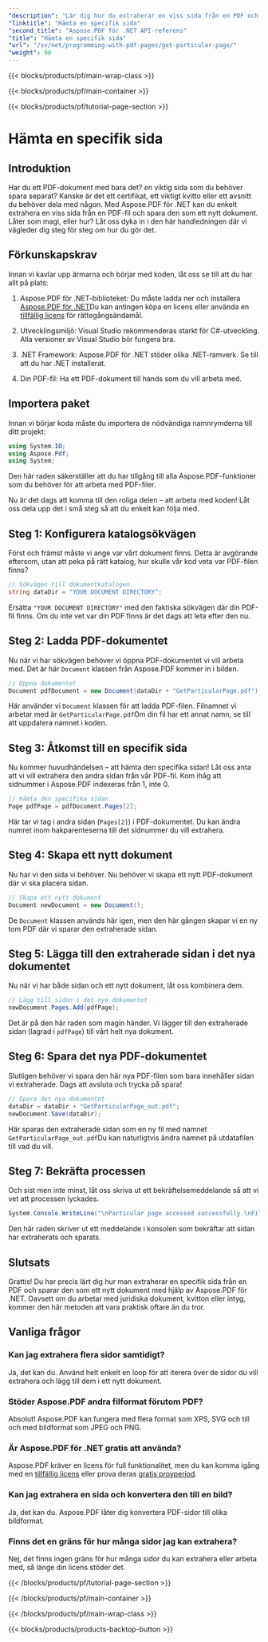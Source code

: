 ```yaml
---
"description": "Lär dig hur du extraherar en viss sida från en PDF och sparar den som ett nytt dokument med Aspose.PDF för .NET i den här steg-för-steg-guiden."
"linktitle": "Hämta en specifik sida"
"second_title": "Aspose.PDF för .NET API-referens"
"title": "Hämta en specifik sida"
"url": "/sv/net/programming-with-pdf-pages/get-particular-page/"
"weight": 90
---
```


{{< blocks/products/pf/main-wrap-class >}}

{{< blocks/products/pf/main-container >}}

{{< blocks/products/pf/tutorial-page-section >}}

# Hämta en specifik sida

## Introduktion

Har du ett PDF-dokument med bara det? *en* viktig sida som du behöver spara separat? Kanske är det ett certifikat, ett viktigt kvitto eller ett avsnitt du behöver dela med någon. Med Aspose.PDF för .NET kan du enkelt extrahera en viss sida från en PDF-fil och spara den som ett nytt dokument. Låter som magi, eller hur? Låt oss dyka in i den här handledningen där vi vägleder dig steg för steg om hur du gör det.

## Förkunskapskrav

Innan vi kavlar upp ärmarna och börjar med koden, låt oss se till att du har allt på plats:

1. Aspose.PDF för .NET-biblioteket: Du måste ladda ner och installera [Aspose.PDF för .NET](https://releases.aspose.com/pdf/net/)Du kan antingen köpa en licens eller använda en [tillfällig licens](https://purchase.aspose.com/temporary-license/) för rättegångsändamål.
   
2. Utvecklingsmiljö: Visual Studio rekommenderas starkt för C#-utveckling. Alla versioner av Visual Studio bör fungera bra.

3. .NET Framework: Aspose.PDF för .NET stöder olika .NET-ramverk. Se till att du har .NET installerat.

4. Din PDF-fil: Ha ett PDF-dokument till hands som du vill arbeta med.

## Importera paket

Innan vi börjar koda måste du importera de nödvändiga namnrymderna till ditt projekt:

```csharp
using System.IO;
using Aspose.Pdf;
using System;
```

Den här raden säkerställer att du har tillgång till alla Aspose.PDF-funktioner som du behöver för att arbeta med PDF-filer.

Nu är det dags att komma till den roliga delen – att arbeta med koden! Låt oss dela upp det i små steg så att du enkelt kan följa med.

## Steg 1: Konfigurera katalogsökvägen

Först och främst måste vi ange var vårt dokument finns. Detta är avgörande eftersom, utan att peka på rätt katalog, hur skulle vår kod veta var PDF-filen finns?

```csharp
// Sökvägen till dokumentkatalogen.
string dataDir = "YOUR DOCUMENT DIRECTORY";
```

Ersätta `"YOUR DOCUMENT DIRECTORY"` med den faktiska sökvägen där din PDF-fil finns. Om du inte vet var din PDF finns är det dags att leta efter den nu.

## Steg 2: Ladda PDF-dokumentet

Nu när vi har sökvägen behöver vi öppna PDF-dokumentet vi vill arbeta med. Det är här `Document` klassen från Aspose.PDF kommer in i bilden.

```csharp
// Öppna dokumentet
Document pdfDocument = new Document(dataDir + "GetParticularPage.pdf");
```

Här använder vi `Document` klassen för att ladda PDF-filen. Filnamnet vi arbetar med är `GetParticularPage.pdf`Om din fil har ett annat namn, se till att uppdatera namnet i koden.

## Steg 3: Åtkomst till en specifik sida

Nu kommer huvudhändelsen – att hämta den specifika sidan! Låt oss anta att vi vill extrahera den andra sidan från vår PDF-fil. Kom ihåg att sidnummer i Aspose.PDF indexeras från 1, inte 0.

```csharp
// Hämta den specifika sidan
Page pdfPage = pdfDocument.Pages[2];
```

Här tar vi tag i andra sidan (`Pages[2]`) i PDF-dokumentet. Du kan ändra numret inom hakparenteserna till det sidnummer du vill extrahera.

## Steg 4: Skapa ett nytt dokument

Nu har vi den sida vi behöver. Nu behöver vi skapa ett nytt PDF-dokument där vi ska placera sidan.

```csharp
// Skapa ett nytt dokument
Document newDocument = new Document();
```

De `Document` klassen används här igen, men den här gången skapar vi en ny tom PDF där vi sparar den extraherade sidan.

## Steg 5: Lägga till den extraherade sidan i det nya dokumentet

Nu när vi har både sidan och ett nytt dokument, låt oss kombinera dem.

```csharp
// Lägg till sidan i det nya dokumentet
newDocument.Pages.Add(pdfPage);
```

Det är på den här raden som magin händer. Vi lägger till den extraherade sidan (lagrad i `pdfPage`) till vårt helt nya dokument.

## Steg 6: Spara det nya PDF-dokumentet

Slutligen behöver vi spara den här nya PDF-filen som bara innehåller sidan vi extraherade. Dags att avsluta och trycka på spara!

```csharp
// Spara det nya dokumentet
dataDir = dataDir + "GetParticularPage_out.pdf";
newDocument.Save(dataDir);
```

Här sparas den extraherade sidan som en ny fil med namnet `GetParticularPage_out.pdf`Du kan naturligtvis ändra namnet på utdatafilen till vad du vill. 

## Steg 7: Bekräfta processen

Och sist men inte minst, låt oss skriva ut ett bekräftelsemeddelande så att vi vet att processen lyckades.

```csharp
System.Console.WriteLine("\nParticular page accessed successfully.\nFile saved at " + dataDir);
```

Den här raden skriver ut ett meddelande i konsolen som bekräftar att sidan har extraherats och sparats.

## Slutsats

Grattis! Du har precis lärt dig hur man extraherar en specifik sida från en PDF och sparar den som ett nytt dokument med hjälp av Aspose.PDF för .NET. Oavsett om du arbetar med juridiska dokument, kvitton eller intyg, kommer den här metoden att vara praktisk oftare än du tror.

## Vanliga frågor

### Kan jag extrahera flera sidor samtidigt?  
Ja, det kan du. Använd helt enkelt en loop för att iterera över de sidor du vill extrahera och lägg till dem i ett nytt dokument.

### Stöder Aspose.PDF andra filformat förutom PDF?  
Absolut! Aspose.PDF kan fungera med flera format som XPS, SVG och till och med bildformat som JPEG och PNG.

### Är Aspose.PDF för .NET gratis att använda?  
Aspose.PDF kräver en licens för full funktionalitet, men du kan komma igång med en [tillfällig licens](https://purchase.aspose.com/temporary-license/) eller prova deras [gratis provperiod](https://releases.aspose.com/).

### Kan jag extrahera en sida och konvertera den till en bild?  
Ja, det kan du. Aspose.PDF låter dig konvertera PDF-sidor till olika bildformat.

### Finns det en gräns för hur många sidor jag kan extrahera?  
Nej, det finns ingen gräns för hur många sidor du kan extrahera eller arbeta med, så länge din licens stöder det.

{{< /blocks/products/pf/tutorial-page-section >}}

{{< /blocks/products/pf/main-container >}}

{{< /blocks/products/pf/main-wrap-class >}}

{{< blocks/products/products-backtop-button >}}